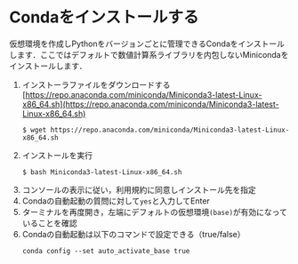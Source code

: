 # Condaをインストールする

仮想環境を作成しPythonをバージョンごとに管理できるCondaをインストールします．ここではデフォルトで数値計算系ライブラリを内包しないMinicondaをインストールします．

1. インストーラファイルをダウンロードする<br>[https://repo.anaconda.com/miniconda/Miniconda3-latest-Linux-x86_64.sh](https://repo.anaconda.com/miniconda/Miniconda3-latest-Linux-x86_64.sh)
    ```shell
    $ wget https://repo.anaconda.com/miniconda/Miniconda3-latest-Linux-x86_64.sh
    ```
2. インストールを実行
    ```shell
    $ bash Miniconda3-latest-Linux-x86_64.sh
    ```
3. コンソールの表示に従い，利用規約に同意しインストール先を指定
4. Condaの自動起動の質問に対して```yes```と入力してEnter
5. ターミナルを再度開き，左端にデフォルトの仮想環境```(base)```が有効になっていることを確認
6. Condaの自動起動は以下のコマンドで設定できる（true/false）
    ```shell
    conda config --set auto_activate_base true
    ```
